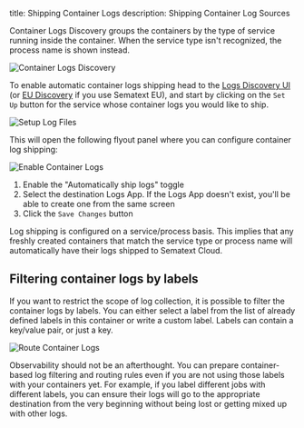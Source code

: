 title: Shipping Container Logs
description: Shipping Container Log Sources

Container Logs Discovery groups the containers by the type of service running inside the container. When the service type isn't recognized, the process name is shown instead. 

![Container Logs Discovery](/docs/images/fleet/fnd-discovery-logs-containers.png)

To enable automatic container logs shipping head to the [Logs Discovery UI](https://apps.sematext.com/ui/fleet-and-discovery/discovery/logs/) (or [EU Discovery](https://apps.eu.sematext.com/ui/fleet-and-discovery/discovery/logs/) if you use Sematext EU), and start by clicking on the `Set Up` button for the service whose container logs you would like to ship.

![Setup Log Files](/docs/logs/discovery/images/setup-container-logs.png)

This will open the following flyout panel where you can configure container log shipping:

![Enable Container Logs](/docs/logs/discovery/images/enable-container-logs.png)

1. Enable the "Automatically ship <group-name> logs" toggle
2. Select the destination Logs App. If the Logs App doesn't exist, you'll be able to create one from the same screen
3. Click the `Save Changes` button

Log shipping is configured on a service/process basis. This implies that any freshly created containers that match the service type or process name will automatically have their logs shipped to Sematext Cloud.

## Filtering container logs by labels

If you want to restrict the scope of log collection, it is possible to filter the container logs by labels. You can either select a label from the list of already defined labels in this container or write a custom label. Labels can contain a key/value pair, or just a key.

![Route Container Logs](/docs/logs/discovery/images/filter-container-logs-by-labels.png)

Observability should not be an afterthought. You can prepare container-based log filtering and routing rules even if you are not using those labels with your containers yet.  For example, if you label different jobs with different labels, you can ensure their logs will go to the appropriate destination from the very beginning without being lost or getting mixed up with other logs.
